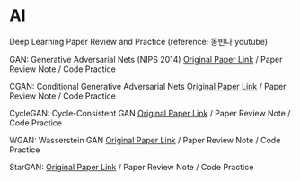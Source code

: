 # AI

Deep Learning Paper Review and Practice 
(reference: 동빈나 youtube)


GAN: Generative Adversarial Nets (NIPS 2014)
[Original Paper Link](https://arxiv.org/abs/1406.2661) / Paper Review Note / Code Practice

CGAN: Conditional Generative Adversarial Nets
[Original Paper Link](https://arxiv.org/abs/1411.1784) / Paper Review Note / Code Practice

CycleGAN: Cycle-Consistent GAN
[Original Paper Link](https://arxiv.org/abs/1703.10593) / Paper Review Note / Code Practice

WGAN: Wasserstein GAN
[Original Paper Link](https://arxiv.org/abs/1701.07875) / Paper Review Note / Code Practice

StarGAN:
[Original Paper Link](https://arxiv.org/abs/1711.09020) / Paper Review Note / Code Practice
